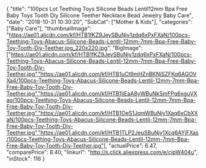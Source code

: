 {
	"title": "100pcs Lot Teething Toys Silicone Beads Lentil12mm Bpa Free Baby Toys Tooth Diy Silicone Teether Necklace Bead Jewelry Baby Care",
	"date": "2018-10-31 10:30:20",
	"SubCat": ["Mother & Kids"],
	"categories": ["Baby Care"],
	"thumbnailImage": "https://ae01.alicdn.com/kf/HTB1fKZ9JeySBuNjy1zdq6xPxFXaN/100pcs-Teething-Toys-Abacus-Silicone-Beads-Lentil-12mm-7mm-Bpa-Free-Baby-Toy-Tooth-Diy-Teether.jpg_220x220.jpg",
	"BigImage": ["https://ae01.alicdn.com/kf/HTB1fKZ9JeySBuNjy1zdq6xPxFXaN/100pcs-Teething-Toys-Abacus-Silicone-Beads-Lentil-12mm-7mm-Bpa-Free-Baby-Toy-Tooth-Diy-Teether.jpg","https://ae01.alicdn.com/kf/HTB1uCt9mHZnBKNjSZFKq6AGOVXa4/100pcs-Teething-Toys-Abacus-Silicone-Beads-Lentil-12mm-7mm-Bpa-Free-Baby-Toy-Tooth-Diy-Teether.jpg","https://ae01.alicdn.com/kf/HTB1iiEaA8yWBuNkSmFPq6xguVXaq/100pcs-Teething-Toys-Abacus-Silicone-Beads-Lentil-12mm-7mm-Bpa-Free-Baby-Toy-Tooth-Diy-Teether.jpg","https://ae01.alicdn.com/kf/HTB1OeS1JqmWBuNjy1Xaq6xCbXXaN/100pcs-Teething-Toys-Abacus-Silicone-Beads-Lentil-12mm-7mm-Bpa-Free-Baby-Toy-Tooth-Diy-Teether.jpg","https://ae01.alicdn.com/kf/HTB1TLP2JeuSBuNjy1Xcq6AYjFXas/100pcs-Teething-Toys-Abacus-Silicone-Beads-Lentil-12mm-7mm-Bpa-Free-Baby-Toy-Tooth-Diy-Teether.jpg"],
	"actualPrice": 6.47,
	"comparePrice": 8.40,
	"linkurl": "http://s.click.aliexpress.com/e/cjpW404u",
	"inStock": 116
}
